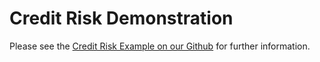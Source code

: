 <h1>Credit Risk Demonstration</h1>

Please see the <a href="https://github.com/IzODA/examples/blob/master/python/Credit-Risk-Assessment-via-ODL.ipynb" target="_blank">Credit Risk Example on our Github</a> for further information.
